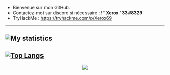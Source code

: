 - Bienvenue sur mon GitHub.
- Contactez-moi sur discord si nécessaire : **!" Xerox ' 33#8329**
- TryHackMe : https://tryhackme.com/p/Xerox69

---
![My statistics](https://github-readme-stats.vercel.app/api?username=X3rox38&show_icons=true&hide_border=false&title_color=3B1F94f&icon_color=FFE500&bg_color=09131B&text_color=ffffff&border_color=0c1a25)
---
[![Top Langs](https://github-readme-stats.vercel.app/api/top-langs/?username=X3rox38&show_icons=true&hide_border=false&title_color=3B1F94f&icon_color=FFE500&bg_color=09131B&text_color=ffffff&border_color=0c1a25)](https://github.com/X3rox38)
---
<p align="center">
  <img src="https://komarev.com/ghpvc/?username=X3rox38&color=blue" />
</p>
